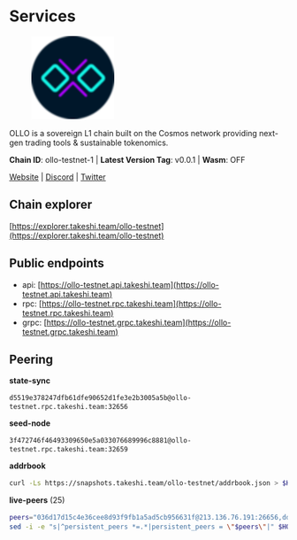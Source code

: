 # Services

<figure><img src="https://github.com/takeshi-val/Logo/raw/main/ollo.png" width="150" alt=""><figcaption></figcaption></figure>

OLLO is a sovereign L1 chain built on the Cosmos network providing  next-gen trading tools & sustainable tokenomics.

**Chain ID**: ollo-testnet-1 | **Latest Version Tag**: v0.0.1 | **Wasm**: OFF

[Website](https://www.ollostation.zone) | [Discord](https://discord.com/invite/GxBqZ9mSSm) | [Twitter](https://twitter.com/OLLOStation)




## Chain explorer
[https://explorer.takeshi.team/ollo-testnet](https://explorer.takeshi.team/ollo-testnet)

## Public endpoints

* api: [https://ollo-testnet.api.takeshi.team](https://ollo-testnet.api.takeshi.team)
* rpc: [https://ollo-testnet.rpc.takeshi.team](https://ollo-testnet.rpc.takeshi.team)
* grpc: [https://ollo-testnet.grpc.takeshi.team](https://ollo-testnet.grpc.takeshi.team)

## Peering

**state-sync**

```text
d5519e378247dfb61dfe90652d1fe3e2b3005a5b@ollo-testnet.rpc.takeshi.team:32656
```

**seed-node**

```text
3f472746f46493309650e5a033076689996c8881@ollo-testnet.rpc.takeshi.team:32659
```

**addrbook**
```bash
curl -Ls https://snapshots.takeshi.team/ollo-testnet/addrbook.json > $HOME/.ollo/config/addrbook.json
```

**live-peers** (25)
```bash
peers="036d17d15c4e36cee8d93f9fb1a5ad5cb956631f@213.136.76.191:26656,dd577d8f2e997d7e70495640aff124ddb70d1a21@95.217.192.222:26656,f09d8e2ada2d1d66a9cc8213a1d8ca7c6e5a29a6@65.108.79.57:54656,d5519e378247dfb61dfe90652d1fe3e2b3005a5b@65.109.68.190:32656,da8d3ca8e1c147f0037b1c43ad3de7174f5ec1b7@209.145.59.224:26656,7dc63d58dccf6777206d5cdbc1ec1b9ba5221bd5@65.108.97.58:15656,2a8f0fada8b8b71b8154cf30ce44aebea1b5fe3d@146.59.116.136:26656,9865c6e15faced6643adc228e3a59744e1b4e277@116.203.29.162:46656,43da48176665407ebbe40f809a0ec2c84ab0579e@65.109.24.121:26656,42beefd08b5f8580177d1506220db3a548090262@65.108.195.29:26116,ad204b3422acb2e9a364941e540c99203ec22c5c@212.23.222.93:26656,3ea40f63890f10272201edf96d2a49e197e52091@65.108.105.48:18156,b1fe199b7ac2a7714c5d21524bb87810a2be94fb@135.181.178.53:32656,7db2f25b3bceeb32769d20316d5f1567f0a4bb54@167.86.99.7:16656,1d576b61c0c56a9b6ef6dabf336fd3cf04c017b1@95.217.223.85:15656,dba5e8b41c4e369418f83a449966e4eb7ca05cd4@65.109.23.114:18156,5c2a752c9b1952dbed075c56c600c3a79b58c395@195.3.220.135:27006,536c816c0d32ceb601fcf047284f65dc68c0513a@65.21.134.202:26626,a553ae4af55d127300dd707a46e715b47a82610a@65.21.131.215:26626,34f4de6082a894a3b6addab6c370e62238d43649@65.109.28.55:28656,ef8863e006ba8eaea3aa8b780b01b82b401d7bd9@84.46.252.45:56656,517786f9e5e9caf196fed64c2130528e0ef59643@65.109.70.23:18156,cadc2b601a188aedbe4156a6eb5a81e00770bcfc@65.108.219.110:26656,8c4a28db4a9f4a37725d504d6f87fb5e1aee0266@49.12.216.13:46656,02de163f7b41c856df373c016af1f2ad3e8259c6@114.246.206.59:2606"
sed -i -e "s|^persistent_peers *=.*|persistent_peers = \"$peers\"|" $HOME/.ollo/config/config.toml
```
